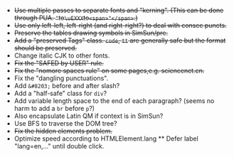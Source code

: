 * ~~Use multiple passes to separate fonts and "kerning". (This can be done through PUA.  `"`to`\uEXXX`to`<span>"</span>`.)~~
* ~~Use only left-left, left-right (and right-right?) to deal with consec puncts.~~
* ~~Preserve the tables drawing symbols in SimSun/pre.~~
* ~~Add a "preserved Tags" class. `code`, `tt` are generally safe but the format should be preserved.~~
* Change italic CJK to other fonts.
* ~~Fix the "SAFED by USER" rule.~~
* ~~Fix the "nomore spaces rule" on some pages,e.g. sciencenet.cn.~~
* Fix the "dangling punctuations".
* Add `&#8203;` before and after slash?
* Add a "half-safe" class for `div`?
* Add variable length space to the end of each paragraph? (seems no harm to add a `br` before `p`?)
* Also encapsulate Latin QM if context is in SimSun?
* Use BFS to traverse the DOM tree?
* ~~Fix the hidden elements problem.~~
* Optimize speed according to HTMLElement.lang
** Defer label "lang=en,..." until double click.

